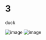 # 3
duck

![image](http://7xo18h.com1.z0.glb.clouddn.com/a.png)
![image](http://7xo18h.com1.z0.glb.clouddn.com/b.png)
